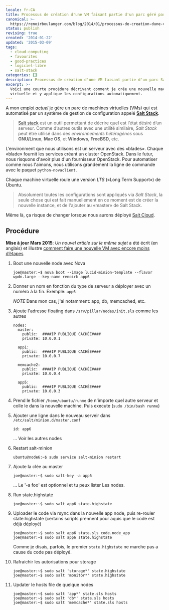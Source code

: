 ```yaml
---
locale: fr-CA
title: Processus de création d'une VM faisant partie d'un parc géré par Salt Stack
canonical: >-
  https://renoirboulanger.com/blog/2014/01/processus-de-creation-dune-vm-faisant-partie-dun-parc-gere-par-salt-stack/
status: publish
revising: true
created: '2014-01-22'
updated: '2015-03-09'
tags:
  - cloud-computing
  - favourites
  - good-practices
  - logiciel-libre
  - salt-stack
categories: []
description: Processus de création d'une VM faisant partie d'un parc Salt stack
excerpt: >-
  Voici une courte procédure décrivant comment je crée une nouvelle machine
  virtuelle et y applique les configurations automatiquement.
---
```


<p>A mon <a href="/blog/2013/08/i-am-joining-w3c-to-work-on-the-webplatform-project/" title="I am joining the W3C to work on WebPlatform.org!">emploi <em>actuel</em></a> je gère un parc de machines virtuelles (VMs) qui est automatisé par un système de gestion de configuration appelé <strong><a href="http://www.saltstack.com/community/" title="Salt Stack, The Salt Open Source Software Project">Salt Stack</a></strong>.</p>

<blockquote>
  <p><a href="http://www.saltstack.com/community/" title="Salt Stack, The Salt Open Source Software Project">Salt stack</a> est un outil permettant de décrire quel est l’état désiré d’un serveur. Comme d’autres outils avec une utilité similaire, <em>Salt Stack</em> peut être utilisé dans des <em>environnements hétérogènes</em> sous <strong>GNU/Linux</strong>, <strong>Mac OS</strong>, et <strong>Windows</strong>, <strong>FreeBSD</strong>, etc.</p>
</blockquote>

<p>L’environment que nous utilisons est un serveur avec des «blades». Chaque «blade» fournit les services créant un cluster OpenStack. Dans le futur, nous risquons d'avoir plus d'un fournisseur OpenStack. Pour automatiser comme nous l'aimons, nous utilisons grandement la ligne de commande avec le paquet <code>python-novaclient</code>.</p>

<p>Chaque machine virtuelle roule une version <em>LTS</em> («Long Term Support») de Ubuntu.</p>

<blockquote>
  <p>Absolument toutes les configurations sont appliqués via <em>Salt Stack</em>, la seule chose qui est fait manuellement en
  ce moment est de créer la nouvelle instance, et de l'ajouter au «master» de Salt Stack.</p>
</blockquote>

<p>Même là, ça risque de changer lorsque nous aurons déployé <a href="http://www.saltstack.com/salt-cloud/" title="Salt Cloud, a Salt Stack component specialized in helping automating cloud deployment">Salt Cloud</a>.</p>

<h2>Procédure</h2>

<p><strong>Mise à jour Mars 2015</strong>: <em>Un nouvel article sur le même sujet</em> a été écrit (en anglais) et illustre <a href="/blog/2015/03/creating-new-ubuntu-salt-master-terminal-using-cloud-init/" title="Creating a new Ubuntu salt-master from the terminal using Cloud-Init">comment faire une nouvelle VM avec encore moins d’étapes</a></p>

<ol>
<li><p>Boot une nouvelle node avec Nova</p>

<pre><code>joe@master:~$ nova boot --image lucid-minion-template --flavor wpdn.large --key-name renoirb app6
</code></pre></li>
<li><p>Donner un nom en fonction du type de serveur a déployer avec un numéro à la fin. Exemple: <code>app6</code></p>

<p><em>NOTE</em> Dans mon cas, j'ai notamment: app, db, memcached, etc.</p></li>
<li><p>Ajoute l'adresse floating dans <code>/srv/pillar/nodes/init.sls</code> comme les autres</p>

<pre><code>nodes:
  master:
    public:  ####IP PUBLIQUE CACHÉE####
    private: 10.0.0.1

  app1:
    public:  ####IP PUBLIQUE CACHÉE####
    private: 10.0.0.7

  memcache2:
    public:  ####IP PUBLIQUE CACHÉE####
    private: 10.0.0.4

  app5:
    public:  ####IP PUBLIQUE CACHÉE####
    private: 10.0.0.3
</code></pre></li>
<li><p>Prend le fichier <code>/home/ubuntu/runme</code> de n'importe quel autre serveur et colle le dans la nouvelle machine. Puis execute (<code>sudo /bin/bash runme</code>)</p></li>
<li><p>Ajouter une ligne dans le nouveau serveir dans <code>/etc/salt/minion.d/master.conf</code></p>

<pre><code>id: app6
</code></pre>

<p>... Voir les autres nodes</p></li>
<li><p>Restart salt-minion</p>

<pre><code>ubuntu@node6:~$ sudo service salt-minion restart
</code></pre></li>
<li><p>Ajoute la clée au master</p>

<pre><code>joe@master:~$ sudo salt-key -a app6
</code></pre>

<p>... Le '-a foo' est optionnel et tu peux lister Les nodes.</p></li>
<li><p>Run state.highstate</p>

<pre><code>joe@master:~$ sudo salt app6 state.highstate
</code></pre></li>
<li><p>Uploader le code via rsync dans la nouvelle app node, puis re-rouler state.highstate (certains scripts prennent pour aquis que le code est déjà déployé)</p>

<pre><code>joe@master:~$ sudo salt app6 state.sls code.node_app
joe@master:~$ sudo salt app6 state.highstate
</code></pre>

<p>Comme je disais, parfois, le premier <code>state.highstate</code> ne marche pas a cause du code pas déployé.</p></li>
<li><p>Rafraichir les autorisations pour storage</p>

<pre><code>joe@master:~$ sudo salt 'storage*' state.highstate
joe@master:~$ sudo salt 'monitor*' state.highstate
</code></pre></li>
<li><p>Updater le hosts file de quelque nodes</p>

<pre><code>joe@master:~$ sudo salt 'app*' state.sls hosts
joe@master:~$ sudo salt 'db*' state.sls hosts
joe@master:~$ sudo salt 'memcache*' state.sls hosts
</code></pre></li>
</ol>